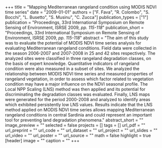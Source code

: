 +++
title = "Mapping Mediterranean rangeland condition using MODIS NDVI time series"
date = "2009-01-01"
authors = ["F. Fava", "R. Colombo", "S. Bocchi", "L. Busetto", "S. Musinu", "C. Zucca"]
publication_types = ["1"]
publication = "Proceedings, 33rd International Symposium on Remote Sensing of Environment, ISRSE 2009, _pp. 115-118_"
publication_short = "Proceedings, 33rd International Symposium on Remote Sensing of Environment, ISRSE 2009, _pp. 115-118_"
abstract = "The aim of this study was to evaluate the potential of MODIS NDVI time series analysis for evaluating Mediterranean rangeland conditions. Field data were collected in the season 2006-2007 and 2007-2008 in 25 and 42 sites respectively. The analyzed sites were classified in three rangeland degradation classes, on the basis of expert knowledge. Quantitative indicators of rangeland condition were also measured in a subset of sites. We analyzed the relationship between MODIS NDVI time series and measured properties of rangeland vegetation, in order to assess which factor related to vegetation condition may have a major influence on the NDVI seasonal profile. The Local NPP Scaling (LNS) method was then applied and its potential for discriminating the degradation classes was evaluated. Finally, LNS maps were generated for the period 2000-2008 and analyzed to identify areas which exhibited persistently low LNS values. Results indicate that the LNS method applied on MODIS NDVI time series allows mapping Mediterranean rangeland conditions in central Sardinia and could represent an important tool for preventing land degradation phenomena."
abstract_short = ""
image_preview = ""
selected = false
projects = []
tags = []
url_pdf = ""
url_preprint = ""
url_code = ""
url_dataset = ""
url_project = ""
url_slides = ""
url_video = ""
url_poster = ""
url_source = ""
math = false
highlight = true
[header]
image = ""
caption = ""
+++
